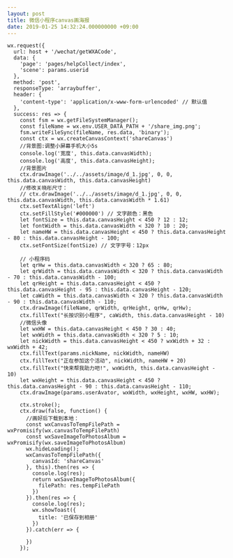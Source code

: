```yaml
---
layout: post
title: 微信小程序canvas画海报
date: 2019-01-25 14:32:24.000000000 +09:00
---
```


    wx.request({
      url: host + '/wechat/getWXACode',
      data: {
        'page': 'pages/helpCollect/index',
        'scene': params.userid
      },
      method: 'post',
      responseType: 'arraybuffer',
      header: {
        'content-type': 'application/x-www-form-urlencoded' // 默认值
      },
      success: res => {
        const fsm = wx.getFileSystemManager();
        const fileName = wx.env.USER_DATA_PATH + '/share_img.png';
        fsm.writeFileSync(fileName, res.data, 'binary');
        const ctx = wx.createCanvasContext('shareCanvas')
        //背景图:调整小屏幕手机大小5s
        console.log('宽度', this.data.canvasWidth);
        console.log('高度', this.data.canvasHeight);
        //背景图片
        ctx.drawImage('../../assets/image/d_1.jpg', 0, 0, this.data.canvasWidth, this.data.canvasHeight)
        //修改关晓彤尺寸：
        // ctx.drawImage('../../assets/image/d_1.jpg', 0, 0, this.data.canvasWidth, this.data.canvasWidth * 1.61)
        ctx.setTextAlign('left')
        ctx.setFillStyle('#000000') // 文字颜色：黑色
        let fontSize = this.data.canvasHeight < 450 ? 12 : 12;
        let fontWidth = this.data.canvasWidth < 320 ? 10 : 20;
        let nameHW = this.data.canvasHeight < 450 ? this.data.canvasHeight - 80 : this.data.canvasHeight - 100;
        ctx.setFontSize(fontSize) // 文字字号：12px
        
        // 小程序码
        let qrHw = this.data.canvasWidth < 320 ? 65 : 80;
        let qrWidth = this.data.canvasWidth < 320 ? this.data.canvasWidth - 70 : this.data.canvasWidth - 100;
        let qrHeight = this.data.canvasHeight < 450 ? this.data.canvasHeight - 95 : this.data.canvasHeight - 120;
        let caWidth = this.data.canvasWidth < 320 ? this.data.canvasWidth - 90 : this.data.canvasWidth - 110;
        ctx.drawImage(fileName, qrWidth, qrHeight, qrHw, qrHw);
        ctx.fillText("长按识别小程序", caWidth, this.data.canvasHeight - 10)
        //微信头像
        let wxHW = this.data.canvasHeight < 450 ? 30 : 40;
        let wxWidth = this.data.canvasWidth < 320 ? 5 : 10;
        let nickWidth = this.data.canvasHeight < 450 ? wxWidth + 32 : wxWidth + 42;
        ctx.fillText(params.nickName, nickWidth, nameHW)
        ctx.fillText("正在参加这个活动", nickWidth, nameHW + 20)
        ctx.fillText("快来帮我助力吧!", wxWidth, this.data.canvasHeight - 10)
        let wxHeight = this.data.canvasHeight < 450 ? this.data.canvasHeight - 90 : this.data.canvasHeight - 110;
        ctx.drawImage(params.userAvator, wxWidth, wxHeight, wxHW, wxHW);

        ctx.stroke();
        ctx.draw(false, function() {
          //画好后下载到本地：
          const wxCanvasToTempFilePath = wxPromisify(wx.canvasToTempFilePath)
          const wxSaveImageToPhotosAlbum = wxPromisify(wx.saveImageToPhotosAlbum)
          wx.hideLoading();
          wxCanvasToTempFilePath({
            canvasId: 'shareCanvas'
          }, this).then(res => {
            console.log(res);
            return wxSaveImageToPhotosAlbum({
              filePath: res.tempFilePath
            })
          }).then(res => {
            console.log(res);
            wx.showToast({
              title: '已保存到相册'
            })
          }).catch(err => { 

          })
        });